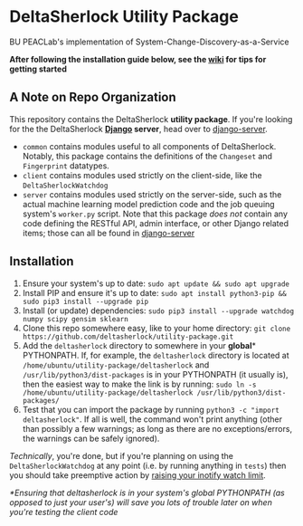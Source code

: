 # DeltaSherlock Utility Package
BU PEACLab's implementation of System-Change-Discovery-as-a-Service

**After following the installation guide below, see the [wiki](https://github.com/deltasherlock/utility-package/wiki/) for tips for getting started**

## A Note on Repo Organization
This repository contains the DeltaSherlock **utility package**. If you're looking for the the DeltaSherlock **[Django](https://www.djangoproject.com) server**, head over to [django-server](https://github.com/deltasherlock/django-server/).
* `common` contains modules useful to all components of DeltaSherlock. Notably, this package contains the definitions of the `Changeset` and `Fingerprint` datatypes.
* `client` contains modules used strictly on the client-side, like the `DeltaSherlockWatchdog`
* `server` contains modules used strictly on the server-side, such as the actual machine learning model prediction code and the job queuing system's `worker.py` script. Note that this package *does not* contain any code defining the RESTful API, admin interface, or other Django related items; those can all be found in [django-server](https://github.com/deltasherlock/django-server/)

## Installation
1. Ensure your system's up to date: `sudo apt update && sudo apt upgrade`
2. Install PIP and ensure it's up to date: `sudo apt install python3-pip && sudo pip3 install --upgrade pip`
3. Install (or update) dependencies: `sudo pip3 install --upgrade watchdog numpy scipy gensim sklearn`
4. Clone this repo somewhere easy, like to your home directory: `git clone https://github.com/deltasherlock/utility-package.git`
5. Add the `deltasherlock` directory to somewhere in your **global*** PYTHONPATH. If, for example, the `deltasherlock` directory is located at `/home/ubuntu/utility-package/deltasherlock` and `/usr/lib/python3/dist-packages` is in your PYTHONPATH (it usually is), then the easiest way to make the link is by running: `sudo ln -s /home/ubuntu/utility-package/deltasherlock /usr/lib/python3/dist-packages/`
6. Test that you can import the package by running `python3 -c "import deltasherlock"`. If all is well, the command won't print anything (other than possibly a few warnings; as long as there are no exceptions/errors, the warnings can be safely ignored).

_Technically_, you're done, but if you're planning on using the `DeltaSherlockWatchdog` at any point (i.e. by running anything in `tests`) then you should take preemptive action by [raising your inotify watch limit](https://github.com/deltasherlock/utility-package/wiki/A-Note-About-inotify-Limits).

_*Ensuring that deltasherlock is in your system's global PYTHONPATH (as opposed to just your user's) will save you lots of trouble later on when you're testing the client code_
